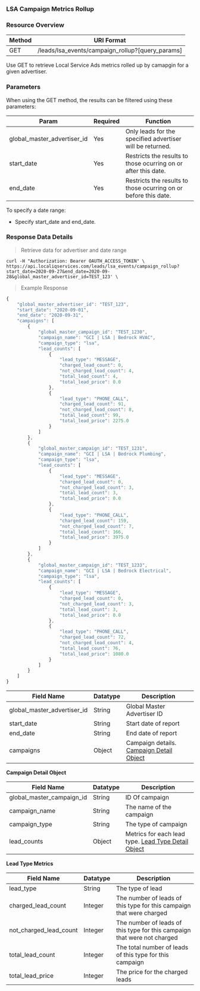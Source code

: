 ### **LSA Campaign Metrics Rollup**
<a name="lsa_campaign_rollup"></a>

### Resource Overview&nbsp;

| Method | URI Format |
|---|---|
| GET | /leads/lsa_events/campaign_rollup?[query_params] |

Use GET to retrieve Local Service Ads metrics rolled up by camapgin for a given advertiser.

### Parameters&nbsp;

When using the GET method, the results can be filtered using these parameters:

| Param | Required | Function |
|---|---|---|
|global_master_advertiser_id| Yes | Only leads for the specified advertiser will be returned.|
|start_date| Yes | Restricts the results to those ocurring on or after this date.|
|end_date| Yes | Restricts the results to those ocurring on or before this date.|

To specify a date range:

   - Specify start_date and end_date.

### Response Data Details&nbsp;

> Retrieve data for advertiser and date range

```
curl -H "Authorization: Bearer OAUTH_ACCESS_TOKEN" \
https://api.localiqservices.com/leads/lsa_events/campaign_rollup?start_date=2020-09-27&end_date=2020-09-28&global_master_advertiser_id=TEST_123' \

```

> Example Response

```javascript
{
    "global_master_advertiser_id": "TEST_123",
    "start_date": "2020-09-01",
    "end_date": "2020-09-31",
    "campaigns": [
        {
            "global_master_campaign_id": "TEST_1230",
            "campaign_name": "GCI | LSA | Bedrock HVAC",
            "campaign_type": "lsa",
            "lead_counts": [
                {
                    "lead_type": "MESSAGE",
                    "charged_lead_count": 0,
                    "not_charged_lead_count": 4,
                    "total_lead_count": 4,
                    "total_lead_price": 0.0
                },
                {
                    "lead_type": "PHONE_CALL",
                    "charged_lead_count": 91,
                    "not_charged_lead_count": 8,
                    "total_lead_count": 99,
                    "total_lead_price": 2275.0
                }
            ]
        },
        {
            "global_master_campaign_id": "TEST_1231",
            "campaign_name": "GCI | LSA | Bedrock Plumbing",
            "campaign_type": "lsa",
            "lead_counts": [
                {
                    "lead_type": "MESSAGE",
                    "charged_lead_count": 0,
                    "not_charged_lead_count": 3,
                    "total_lead_count": 3,
                    "total_lead_price": 0.0
                },
                {
                    "lead_type": "PHONE_CALL",
                    "charged_lead_count": 159,
                    "not_charged_lead_count": 7,
                    "total_lead_count": 166,
                    "total_lead_price": 3975.0
                }
            ]
        },
        {
            "global_master_campaign_id": "TEST_1233",
            "campaign_name": "GCI | LSA | Bedrock Electrical",
            "campaign_type": "lsa",
            "lead_counts": [
                {
                    "lead_type": "MESSAGE",
                    "charged_lead_count": 0,
                    "not_charged_lead_count": 3,
                    "total_lead_count": 3,
                    "total_lead_price": 0.0
                },
                {
                    "lead_type": "PHONE_CALL",
                    "charged_lead_count": 72,
                    "not_charged_lead_count": 4,
                    "total_lead_count": 76,
                    "total_lead_price": 1080.0
                }
            ]
        }
    ]
}
```


|Field Name|Datatype|Description|
|---|---|---|
|global_master_advertiser_id|String|Global Master Advertiser ID|
|start_date|String|Start date of report|
|end_date|String|End date of report|
|campaigns|Object|Campaign details. [Campaign Detail Object](#lsacampaigndata)|


<a name="lsacampaigndata"></a>
**Campaign Detail Object**

|Field Name|Datatype|Description|
|---|---|---|
|global_master_campaign_id|String|ID Of campaign|
|campaign_name|String|The name of the campaign|
|campaign_type|String|The type of campaign|
|lead_counts|Object|Metrics for each lead type. [Lead Type Detail Object](#lsaleadtypemetrics)|

<a name="lsaleadtypemetrics"></a>
**Lead Type Metrics**

|Field Name|Datatype|Description|
|---|---|---|
|lead_type|String|The type of lead|
|charged_lead_count|Integer|The number of leads of this type for this campaign that were charged|
|not_charged_lead_count|Integer|The number of leads of this type for this campaign that were not charged|
|total_lead_count|Integer|The total number of leads of this type for this campaign|
|total_lead_price|Integer|The price for the charged leads|
